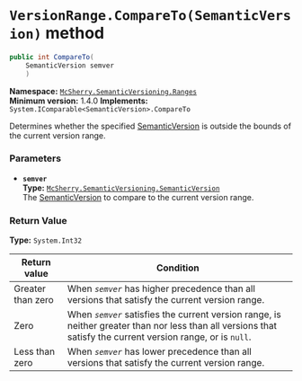 # `VersionRange.CompareTo(SemanticVersion)` method

```c#
public int CompareTo(
    SemanticVersion semver
    )
```

**Namespace:** [`McSherry.SemanticVersioning.Ranges`][1]  
**Minimum version:** 1.4.0
**Implements:** `System.IComparable<SemanticVersion>.CompareTo`

[1]: ../

Determines whether the specified [SemanticVersion][2] is outside the bounds of the current version range.

[2]: ../SemanticVersion


### Parameters

- **`semver`**  
  **Type:** [`McSherry.SemanticVersioning.SemanticVersion`][2]  
  The [SemanticVersion][2] to compare to the current version range.

### Return Value

**Type:** `System.Int32`

| Return value      | Condition                                                    |
| ----------------- | ------------------------------------------------------------ |
| Greater than zero | When _`semver`_ has higher precedence than all versions that satisfy the current version range. |
| Zero              | When _`semver`_ satisfies the current version range, is neither greater than nor less than all versions that satisfy the current version range, or is `null`. |
| Less than zero    | When _`semver`_ has lower precedence than all versions that satisfy the current version range. |